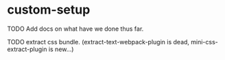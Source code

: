 # custom-setup

  TODO Add docs on what have we done thus far.

  TODO extract css bundle.
  (extract-text-webpack-plugin is dead, mini-css-extract-plugin is new...)